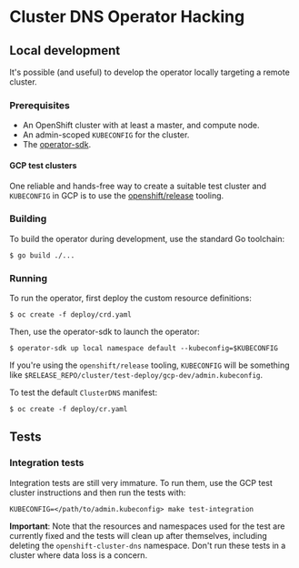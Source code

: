 # Cluster DNS Operator Hacking


## Local development

It's possible (and useful) to develop the operator locally targeting a remote cluster.

### Prerequisites

* An OpenShift cluster with at least a master, and compute node. 
* An admin-scoped `KUBECONFIG` for the cluster.
* The [operator-sdk](https://github.com/operator-framework/operator-sdk).

#### GCP test clusters

One reliable and hands-free way to create a suitable test cluster and `KUBECONFIG` in GCP is to use the [openshift/release](https://github.com/openshift/release/tree/master/cluster/test-deploy) tooling.

### Building

To build the operator during development, use the standard Go toolchain:

```
$ go build ./...
```

### Running

To run the operator, first deploy the custom resource definitions:

```
$ oc create -f deploy/crd.yaml
```

Then, use the operator-sdk to launch the operator:

```
$ operator-sdk up local namespace default --kubeconfig=$KUBECONFIG
```

If you're using the `openshift/release` tooling, `KUBECONFIG` will be something like `$RELEASE_REPO/cluster/test-deploy/gcp-dev/admin.kubeconfig`.

To test the default `ClusterDNS` manifest:

```
$ oc create -f deploy/cr.yaml
```

## Tests

### Integration tests

Integration tests are still very immature. To run them, use the GCP test cluster instructions and then run the tests with:

```
KUBECONFIG=</path/to/admin.kubeconfig> make test-integration
```

**Important**: Note that the resources and namespaces used for the test are currently fixed and the tests will clean up after themselves, including deleting the `openshift-cluster-dns` namespace. Don't run these tests in a cluster where data loss is a concern.
